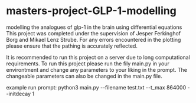 # masters-project-GLP-1-modelling
modelling the analogues of glp-1 in the brain using differential equations
This project was completed under the supervision of Jesper Ferkinghof Borg and Mikael Lenz Strube.
For any errors encountered in the plotting please ensure that the pathing is accurately reflected.

It is recommended to run this project on a server due to long computational requirements.
To run this project please run the fily main.py in your environtment and change any parameters to your liking in the prompt.
The changeable parameters can also be changed in the main.py file.

example run prompt: python3 main.py  --filename test.txt  --t_max 864000  --initdecay 1
